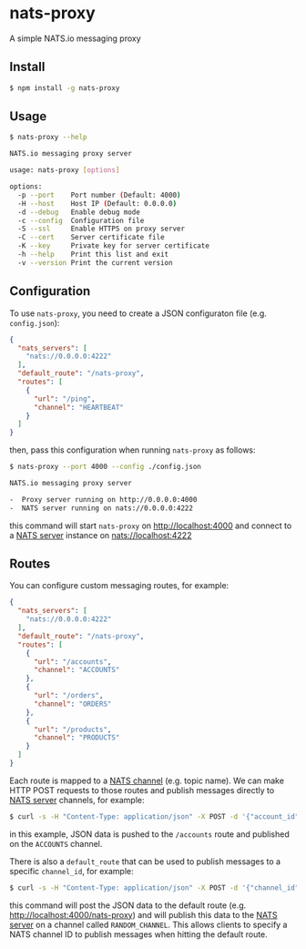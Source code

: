 # nats-proxy

A simple NATS.io messaging proxy

## Install 

```bash
$ npm install -g nats-proxy
```

## Usage

```bash
$ nats-proxy --help

NATS.io messaging proxy server

usage: nats-proxy [options]

options:
  -p --port    Port number (Default: 4000)
  -H --host    Host IP (Default: 0.0.0.0)
  -d --debug   Enable debug mode
  -c --config  Configuration file
  -S --ssl     Enable HTTPS on proxy server
  -C --cert    Server certificate file
  -K --key     Private key for server certificate
  -h --help    Print this list and exit
  -v --version Print the current version
```

## Configuration 

To use ```nats-proxy```, you need to create a JSON configuraton file (e.g. ```config.json```):

```json
{
  "nats_servers": [
    "nats://0.0.0.0:4222"
  ],
  "default_route": "/nats-proxy",
  "routes": [
    {
      "url": "/ping",
      "channel": "HEARTBEAT"
    }
  ]
}
```

then, pass this configuration when running ```nats-proxy``` as follows:

```bash
$ nats-proxy --port 4000 --config ./config.json

NATS.io messaging proxy server

-  Proxy server running on http://0.0.0.0:4000
-  NATS server running on nats://0.0.0.0:4222
```

this command will start ```nats-proxy``` on [http://localhost:4000](http://localhost:4000) and connect to a [NATS server](https://nats.io/) instance on [nats://localhost:4222](nats://localhost:4222) 

## Routes
 
You can configure custom messaging routes, for example: 
  
```json
{
  "nats_servers": [
    "nats://0.0.0.0:4222"
  ],
  "default_route": "/nats-proxy",
  "routes": [
    {
      "url": "/accounts",
      "channel": "ACCOUNTS"
    },
    {
      "url": "/orders",
      "channel": "ORDERS"
    },
    {
      "url": "/products",
      "channel": "PRODUCTS"
    }
  ]
}

```

Each route is mapped to a [NATS channel](http://nats.io/documentation/internals/nats-protocol/) (e.g. topic name). We can make HTTP POST requests to those routes and publish messages directly to [NATS server](https://nats.io/) channels, for example:

```bash
$ curl -s -H "Content-Type: application/json" -X POST -d '{"account_id":"ACC-123456789","order_id":"PO-123456789"}' http://localhost:4000/accounts
```

in this example, JSON data is pushed to the ```/accounts``` route and published on the ```ACCOUNTS``` channel.  

There is also a ```default_route``` that can be used to publish messages to a specific ```channel_id```, for example:
 
```bash
$ curl -s -H "Content-Type: application/json" -X POST -d '{"channel_id":"RANDOM_CHANNEL","account":"ACC-123456789","orders":"PO-123456789"}' http://localhost:4000/nats-proxy
```

this command will post the JSON data to the default route (e.g. [http://localhost:4000/nats-proxy](http://localhost:4000/nats-proxy)) and will publish this data to the [NATS server](https://nats.io/) on a channel called ```RANDOM_CHANNEL```.
This allows clients to specify a NATS channel ID to publish messages when hitting the default route. 
